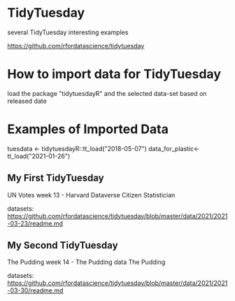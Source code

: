 # TidyTuesday
several TidyTuesday interesting examples

https://github.com/rfordatascience/tidytuesday


# How to import data for TidyTuesday

load the package "tidytuesdayR" and the selected data-set based on released date

# Examples of Imported Data 

tuesdata <- tidytuesdayR::tt_load("2018-05-07") 
data_for_plastic<-tt_load("2021-01-26")

## My First TidyTuesday

UN Votes week 13 - Harvard Dataverse	Citizen Statistician

datasets: https://github.com/rfordatascience/tidytuesday/blob/master/data/2021/2021-03-23/readme.md

## My Second TidyTuesday

The Pudding week 14 - The Pudding data	The Pudding

datasets: https://github.com/rfordatascience/tidytuesday/blob/master/data/2021/2021-03-30/readme.md
